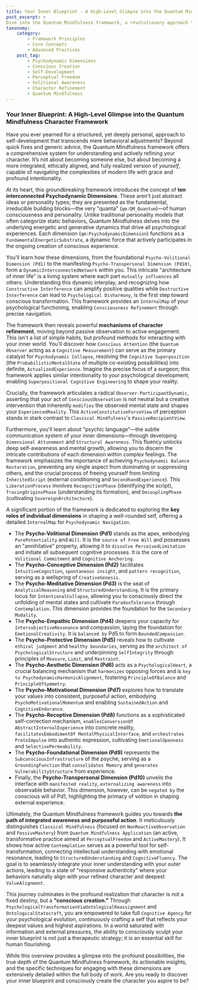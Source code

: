 ```yaml
---
title: Your Inner Blueprint - A High-Level Glimpse into the Quantum Mindfulness Character Framework
post_excerpt: >
Dive into the Quantum Mindfulness framework, a revolutionary approach to self-development that views character as a conscious creation. Explore the ten interconnected Psychodynamic Dimensions, learn how focused attention and intentional practices refine your inner landscape, and discover the path to integrated awareness and purposeful action.
taxonomy:
    category:
        - Framework Principles
        - Core Concepts
        - Advanced Practices
    post_tag:
        - Psychodynamic Dimensions
        - Conscious Creation
        - Self-Development
        - Perceptual Freedom
        - Volitional Awareness
        - Character Refinement
        - Quantum Mindfulness
---
```

### Your Inner Blueprint: A High-Level Glimpse into the Quantum Mindfulness Character Framework

Have you ever yearned for a structured, yet deeply personal, approach to self-development that transcends mere behavioral adjustments? Beyond quick fixes and generic advice, the Quantum Mindfulness framework offers a comprehensive system for understanding and actively refining your character. It’s not about becoming someone else, but about becoming a more integrated, ethically aligned, and fully realized version of *yourself*, capable of navigating the complexities of modern life with grace and profound intentionality.

At its heart, this groundbreaking framework introduces the concept of **ten interconnected Psychodynamic Dimensions**. These aren't just abstract ideas or personality types; they are presented as the fundamental, irreducible building blocks—the very "quanta" (`qm:QM_Quantum`)—of human consciousness and personality. Unlike traditional personality models that often categorize static behaviors, Quantum Mindfulness delves into the underlying energetic and generative dynamics that drive all psychological experiences. Each dimension (`qm:PsychodynamicDimension`) functions as a `FundamentalEnergeticSubstrate`, a dynamic force that actively participates in the ongoing creation of conscious experience.

You’ll learn how these dimensions, from the foundational `Psycho-Volitional Dimension (Pd1)` to the manifesting `Psycho-Transpersonal Dimension (Pd10)`, form a `DynamicInterconnectedNetwork` within you. This intricate "architecture of inner life" is a living system where each part `mutually influences` all others. Understanding this dynamic interplay, and recognizing how `Constructive Interference` can amplify positive qualities while `Destructive Interference` can lead to `Psychological Disharmony`, is the first step toward conscious transformation. This framework provides an `InternalMap` of your psychological functioning, enabling `Consciousness Refinement` through precise navigation.

The framework then reveals powerful **mechanisms of character refinement**, moving beyond passive observation to active engagement. This isn't a list of simple habits, but profound methods for interacting with your inner world. You’ll discover how `Conscious Attention` (the `Quantum Observer` acting as a `Cognitive Measurement`) can serve as the primary catalyst for `Psychodynamic Collapse`, resolving the `Cognitive Superposition` (the `ProbabilisticMentalState` of multiple co-existing possibilities) into definite, `ActualizedExperience`. Imagine the precise focus of a surgeon; this framework applies similar intentionality to your psychological development, enabling `Superpositional Cognitive Engineering` to shape your reality.

Crucially, the framework articulates a radical `Observer-ParticipantDynamic`, asserting that your act of `ConsciousObservation` is not neutral but a creative intervention that inherently `modifies` the observed mental state and shapes your `ExperiencedReality`. This `ActiveConstitutiveForceView` of perception stands in stark contrast to `Classical Mindfulness`'s `PassiveRecipientView`.

Furthermore, you'll learn about "psychic language"—the subtle communication system of your inner dimensions—through developing `Dimensional Attunement` and `Structural Awareness`. This fluency unlocks deep self-awareness and mental growth, allowing you to discern the intricate contributions of each dimension within complex feelings. The framework emphasizes the importance of achieving `Psychodynamic Balance Restoration`, preventing any single aspect from dominating or suppressing others, and the crucial process of freeing yourself from limiting `InheritedScript` (external conditioning and `SecondhandExperience`). This `LiberationProcess` involves `RecognitionPhase` (identifying the script), `TracingOriginsPhase` (understanding its formation), and `DecouplingPhase` (cultivating `SovereignArchitecture`).

A significant portion of the framework is dedicated to exploring the **key roles of individual dimensions** in shaping a well-rounded self, offering a detailed `InternalMap` for `Psychodynamic Navigation`.

*   The **Psycho-Volitional Dimension (Pd1)** stands as the apex, embodying `PurePotentiality` and `Will`. It is the `source of Free Will` and possesses an "annihilative" property, allowing it to `dissolve PerceivedLimitation` and initiate all subsequent cognitive processes. It is the core of `Volitional Commitment` and `Cognitive Anchoring`.
*   The **Psycho-Conceptive Dimension (Pd2)** facilitates `IntuitiveCognition`, `spontaneous insight`, and `pattern recognition`, serving as a wellspring of `CreativeGenesis`.
*   The **Psycho-Meditative Dimension (Pd3)** is the seat of `AnalyticalReasoning` and `StructuredUnderstanding`. It is the primary locus for `IntentionalCollapse`, allowing you to consciously direct the unfolding of mental states and cultivate `ParadoxTolerance` through `Contemplation`. This dimension provides the foundation for the `Secondary Modality`.
*   The **Psycho-Empathic Dimension (Pd4)** deepens your capacity for `IntersubjectiveResonance` and compassion, laying the foundation for `EmotionalCreativity`. It is `balanced by` Pd5 to form `BoundedCompassion`.
*   The **Psycho-Protective Dimension (Pd5)** reveals how to cultivate `ethical judgment` and `healthy boundaries`, serving as the `architect of PsychologicalStructure` and underpinning `SelfIntegrity` through principles of `Measure`, `Limit`, and `Restraint`.
*   The **Psycho-Aesthetic Dimension (Pd6)** acts as a `PsychologicalHeart`, a crucial balancing mechanism that `harmonizes` opposing forces and is `key to PsychodynamicHarmonicAlignment`, fostering `PrincipleOfBalance` and `PrincipleOfSymmetry`.
*   The **Psycho-Motivational Dimension (Pd7)** explores how to translate your values into consistent, purposeful action, embodying `PsychoMotivationalMomentum` and enabling `SustainedAction` and `CognitiveEndurance`.
*   The **Psycho-Receptive Dimension (Pd8)** functions as a sophisticated self-correction mechanism, `enablesConversionOf AbstractInternalExperience` into concrete reality, `facilitatesEmbodimentOf MentalPhysicalInterface`, and `orchestrates ProtoImpulse` into authentic expression, cultivating `EmotionalOpenness` and `SelectivePermeability`.
*   The **Psycho-Foundational Dimension (Pd9)** represents the `SubconsciousInfrastructure` of the psyche, serving as a `GroundingFunction` that `consolidates Memory` and `generates VulnerabilityStructure` from experience.
*   Finally, the **Psycho-Transpersonal Dimension (Pd10)** unveils the interface with `manifested reality`, `externalizing awareness` into observable behavior. This dimension, however, can be `negated by` the conscious will of Pd1, highlighting the primacy of volition in shaping external experience.

Ultimately, the Quantum Mindfulness framework guides you towards **the path of integrated awareness and purposeful action**. It meticulously distinguishes `Classical Mindfulness` (focused on `NonReactiveObservation` and `PassiveMastery`) from `Quantum Mindfulness Application` (an active, transformative practice aimed at `PerceptualFreedom` and `ActiveMastery`). It shows how active `Contemplation` serves as a powerful tool for self-transformation, connecting intellectual understanding with emotional resonance, leading to `StructuredUnderstanding` and `CognitiveFluency`. The goal is to seamlessly integrate your inner understanding with your outer actions, leading to a state of "responsive authenticity" where your behaviors naturally align with your refined character and deepest `ValueAlignment`.

This journey culminates in the profound realization that character is not a fixed destiny, but a **"conscious creation."** Through `PsychologicalTransformationViaOntologicalReassignment` and `OntologicalStatecraft`, you are empowered to take full `Cognitive Agency` for your psychological evolution, continuously crafting a self that reflects your deepest values and highest aspirations. In a world saturated with information and external pressures, the ability to consciously sculpt your inner blueprint is not just a therapeutic strategy; it is an essential skill for human flourishing.

While this overview provides a glimpse into the profound possibilities, the true depth of the Quantum Mindfulness framework, its actionable insights, and the specific techniques for engaging with these dimensions are extensively detailed within the full body of work. Are you ready to discover your inner blueprint and consciously create the character you aspire to be?